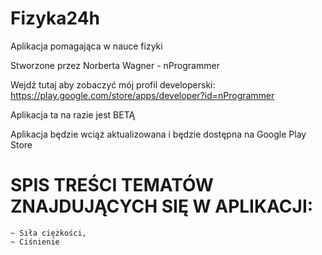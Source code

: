# Fizyka24h
Aplikacja pomagająca w nauce fizyki

Stworzone przez Norberta Wagner - nProgrammer

Wejdź tutaj aby zobaczyć mój profil developerski: https://play.google.com/store/apps/developer?id=nProgrammer

Aplikacja ta na razie jest BETĄ

Aplikacja będzie wciąż aktualizowana i będzie dostępna na Google Play Store

# SPIS TREŚCI TEMATÓW ZNAJDUJĄCYCH SIĘ W APLIKACJI:
	~ Siła ciężkości,
	~ Ciśnienie
